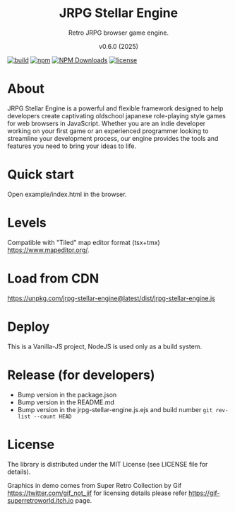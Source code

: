 <h1 align="center">
JRPG Stellar Engine
</h1>
<p align="center">
Retro JRPG browser game engine.
</p>
<p align="center">
v0.6.0 (2025)
</p>

[![build](https://github.com/dariuszdawidowski/jrpg-stellar-engine/actions/workflows/build.yml/badge.svg)](https://github.com/dariuszdawidowski/jrpg-stellar-engine/actions/workflows/build.yml)
[![npm](https://img.shields.io/npm/v/jrpg-stellar-engine)](https://www.npmjs.com/package/jrpg-stellar-engine)
[![NPM Downloads](https://img.shields.io/npm/dm/jrpg-stellar-engine)](https://www.npmjs.com/package/jrpg-stellar-engine)
[![license](https://img.shields.io/github/license/dariuszdawidowski/jrpg-stellar-engine?color=9cf)](./LICENSE)

# About
JRPG Stellar Engine is a powerful and flexible framework designed to help developers create captivating oldschool japanese role-playing style games for web browsers in JavaScript.
Whether you are an indie developer working on your first game or an experienced programmer looking to streamline your development process, our engine provides the tools and features you need to bring your ideas to life.

# Quick start
Open example/index.html in the browser.

# Levels
Compatible with "Tiled" map editor format (tsx+tmx) https://www.mapeditor.org/.

# Load from CDN
https://unpkg.com/jrpg-stellar-engine@latest/dist/jrpg-stellar-engine.js

# Deploy
This is a Vanilla-JS project, NodeJS is used only as a build system.

# Release (for developers)
* Bump version in the package.json
* Bump version in the README.md
* Bump version in the jrpg-stellar-engine.js.ejs and build number `git rev-list --count HEAD`

# License
The library is distributed under the MIT License (see LICENSE file for details).

Graphics in demo comes from Super Retro Collection by Gif https://twitter.com/gif_not_jif for licensing details please refer https://gif-superretroworld.itch.io page.